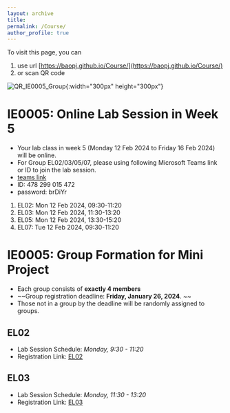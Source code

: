 ```yaml
---
layout: archive
title: 
permalink: /Course/
author_profile: true
---
```


To visit this page, you can
1. use url [https://baopj.github.io/Course/](https://baopj.github.io/Course/) 
2. or scan QR code 

![QR_IE0005_Group](https://baopj.github.io/images/QR_IE0005_Group.png){:width="300px" height="300px"}


# IE0005: Online Lab Session in Week 5
- Your lab class in week 5 (Monday 12 Feb 2024 to Friday 16 Feb 2024) will be online.
- For Group EL02/03/05/07, please using following Microsoft Teams link or ID to join the lab session.
-  [teams link](https://teams.microsoft.com/l/meetup-join/19%3ameeting_OWEyZDgwOGMtNzEzNi00NmU3LWIwOTgtNDAxY2U1NTIwMzY3%40thread.v2/0?context=%7b%22Tid%22%3a%2215ce9348-be2a-462b-8fc0-e1765a9b204a%22%2c%22Oid%22%3a%22b2899b41-7f8a-4b87-86d5-6f71392317a3%22%7d)
- ID: 478 299 015 472  
- password: brDiYr

1. EL02: Mon 12 Feb 2024, 09:30-11:20
2. EL03: Mon 12 Feb 2024, 11:30-13:20
3. EL05: Mon 12 Feb 2024, 13:30-15:20
4. EL07: Tue 12 Feb 2024, 09:30-11:20


# IE0005: Group Formation for Mini Project
- Each group consists of **exactly 4 members**
- ~~Group registration deadline: **Friday, January 26, 2024**. ~~
- Those not in a group by the deadline will be randomly assigned to groups.

## EL02
- Lab Session Schedule: *Monday, 9:30 - 11:20*
- Registration Link: [EL02](https://docs.google.com/spreadsheets/d/1evCmdrF5lygupPDoQHVzwdcB-urkrGARy2joQOeklbc)

## EL03
- Lab Session Schedule: *Monday, 11:30 - 13:20*
- Registration Link: [EL03](https://docs.google.com/spreadsheets/d/1aUSOMDJob0KzTtVo3SXQq347cvpRR9EvQMuIw9jtwKY)



